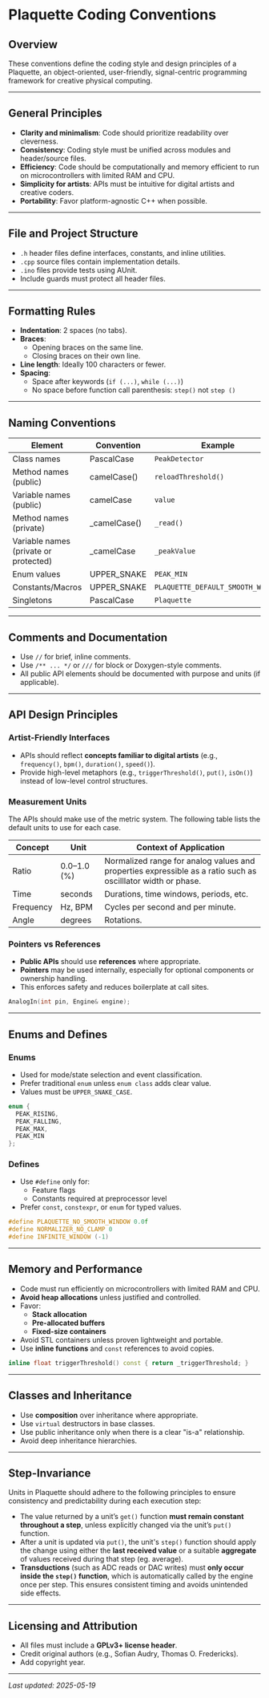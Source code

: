 # Plaquette Coding Conventions

## Overview

These conventions define the coding style and design principles of a Plaquette, an object-oriented, user-friendly, signal-centric programming framework for creative physical computing.

---

## General Principles

- **Clarity and minimalism**: Code should prioritize readability over cleverness.
- **Consistency**: Coding style must be unified across modules and header/source files.
- **Efficiency**: Code should be computationally and memory efficient to run on microcontrollers with limited RAM and CPU.
- **Simplicity for artists**: APIs must be intuitive for digital artists and creative coders.
- **Portability**: Favor platform-agnostic C++ when possible.

---

## File and Project Structure

- `.h` header files define interfaces, constants, and inline utilities.
- `.cpp` source files contain implementation details.
- `.ino` files provide tests using AUnit.
- Include guards must protect all header files.

---

## Formatting Rules

- **Indentation**: 2 spaces (no tabs).
- **Braces**:
  - Opening braces on the same line.
  - Closing braces on their own line.
- **Line length**: Ideally 100 characters or fewer.
- **Spacing**:
  - Space after keywords (`if (...)`, `while (...)`)
  - No space before function call parenthesis: `step()` not `step ()`

---

## Naming Conventions

| Element         | Convention     | Example             |
|-----------------|----------------|---------------------|
| Class names     | PascalCase     | `PeakDetector`      |
| Method names (public)    | camelCase()      | `reloadThreshold()` |
| Variable names (public)  | camelCase      | `value`             |
| Method names (private)   | _camelCase()     | `_read()` |
| Variable names (private or protected) | _camelCase     | `_peakValue`|
| Enum values     | UPPER_SNAKE    | `PEAK_MIN`          |
| Constants/Macros| UPPER_SNAKE    | `PLAQUETTE_DEFAULT_SMOOTH_WINDOW` |
| Singletons      | PascalCase     | `Plaquette`         |

---

## Comments and Documentation

- Use `//` for brief, inline comments.
- Use `/** ... */` or `///` for block or Doxygen-style comments.
- All public API elements should be documented with purpose and units (if applicable).

---

## API Design Principles

### Artist-Friendly Interfaces

- APIs should reflect **concepts familiar to digital artists** (e.g., `frequency()`, `bpm()`, `duration()`, `speed()`).
- Provide high-level metaphors (e.g., `triggerThreshold()`, `put()`, `isOn()`) instead of low-level control structures.

### Measurement Units

The APIs should make use of the metric system. The following table lists the default units to use for each case.

| Concept            | Unit        | Context of Application                              |
|--------------------|-------------|-----------------------------------------------------|
| Ratio              | 0.0–1.0 (%) | Normalized range for analog values and properties expressible as a ratio such as oscilllator width or phase. |
| Time               | seconds     | Durations, time windows, periods, etc.              |
| Frequency          | Hz, BPM     | Cycles per second and per minute.                   |
| Angle              | degrees     | Rotations.                                          |

### Pointers vs References

- **Public APIs** should use **references** where appropriate.
- **Pointers** may be used internally, especially for optional components or ownership handling.
- This enforces safety and reduces boilerplate at call sites.

```cpp
AnalogIn(int pin, Engine& engine);
```

---

## Enums and Defines

### Enums

- Used for mode/state selection and event classification.
- Prefer traditional `enum` unless `enum class` adds clear value.
- Values must be `UPPER_SNAKE_CASE`.

```cpp
enum {
  PEAK_RISING,
  PEAK_FALLING,
  PEAK_MAX,
  PEAK_MIN
};
```

### Defines

- Use `#define` only for:
  - Feature flags
  - Constants required at preprocessor level
- Prefer `const`, `constexpr`, or `enum` for typed values.

```cpp
#define PLAQUETTE_NO_SMOOTH_WINDOW 0.0f
#define NORMALIZER_NO_CLAMP 0
#define INFINITE_WINDOW (-1)
```

---

## Memory and Performance

- Code must run efficiently on microcontrollers with limited RAM and CPU.
- **Avoid heap allocations** unless justified and controlled.
- Favor:
  - **Stack allocation**
  - **Pre-allocated buffers**
  - **Fixed-size containers**
- Avoid STL containers unless proven lightweight and portable.
- Use **inline functions** and `const` references to avoid copies.

```cpp
inline float triggerThreshold() const { return _triggerThreshold; }
```

---

## Classes and Inheritance

- Use **composition** over inheritance where appropriate.
- Use `virtual` destructors in base classes.
- Use public inheritance only when there is a clear "is-a" relationship.
- Avoid deep inheritance hierarchies.

---

## Step-Invariance

Units in Plaquette should adhere to the following principles to ensure 
consistency and predictability during each execution step:

- The value returned by a unit’s `get()` function **must remain constant 
throughout a step**, unless explicitly changed via the unit’s `put()` function.
- After a unit is updated via `put()`, the unit's `step()` function should 
apply the change using either the **last received value** or a suitable 
**aggregate** of values received during that step (eg. average).
- **Transductions** (such as ADC reads or DAC writes) must **only occur 
inside the `step()` function**, which is automatically called by the engine 
once per step. This ensures consistent timing and avoids unintended side effects.

---

## Licensing and Attribution

- All files must include a **GPLv3+ license header**.
- Credit original authors (e.g., Sofian Audry, Thomas O. Fredericks).
- Add copyright year.

---

*Last updated: 2025-05-19*